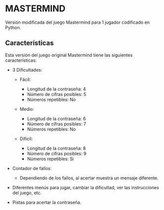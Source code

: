 # MASTERMIND
Versión modificada del juego Mastermind para 1 jugador codificado en Python.


## Características
Esta versión del juego original Mastermind tiene las siguientes características:

- 3 Dificultades:

	- Fácil:
		* Longitud de la contraseña: 4
		* Número de cifras posibles: 5
		* Números repetibles: No

	- Medio:
		* Longitud de la contraseña: 6
		* Número de cifras posibles: 7
		* Números repetibles: No

	- Difícil:
		* Longitud de la contraseña: 8
		* Número de cifras posibles: 9
		* Números repetibles: Si

- Contador de fallos:
	
	- Dependiendo de los fallos, al acertar muestra un mensaje diferente.

- Diferentes menús para jugar, cambiar la dificultad, ver las instrucciones del juego, etc.

- Pistas para acertar la contraseña.
